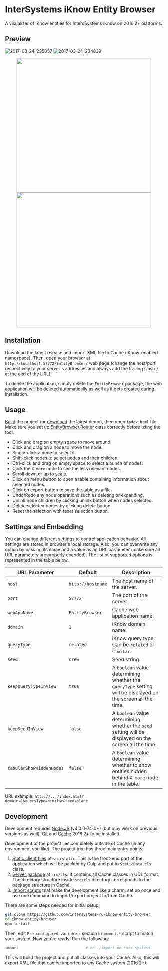 # InterSystems iKnow Entity Browser

A visualizer of iKnow entities for IntersSystems iKnow on 2016.2+ platforms.

Preview
-------

![2017-03-24_235057](https://cloud.githubusercontent.com/assets/4989256/24314970/11139e7e-10ed-11e7-913b-e156c253c820.png)
![2017-03-24_234839](https://cloud.githubusercontent.com/assets/4989256/24314971/112bbd2e-10ed-11e7-8dfb-66daafb6d430.png)
<p align="center">
    <img src="https://cloud.githubusercontent.com/assets/4989256/24315541/3c8b39ec-10f0-11e7-88a4-f0b62980858b.png" width="430" align="center">
    <img src="https://cloud.githubusercontent.com/assets/4989256/24322376/d1d40878-116b-11e7-98fe-f1b86ff2085a.png" width="430" align="center">
</p>

Installation
------------

Download the latest release and import XML file to Caché (iKnow-enabled namespace). Then, open your
browser at `http://localhost:57772/EntityBrowser/` web page (change the host/port respectively to 
your server's addresses and always add the trailing slash `/` at the end of the URL).

To delete the application, simply delete the `EntityBrowser` package, the web application will be 
deleted automatically as well as it gets created during installation.

Usage
-----

[Build](#development) the project (or [download](https://github.com/intersystems-ru/iknow-entity-browser/releases) 
the latest demo), then open `index.html` file. Make sure you set up [EntityBrowser.Router](src/cls/EntityBrowser/Router.cls)
class correctly before using the tool.

+ Click and drag on empty space to move around.
+ Click and drag on a node to move the node.
+ Single-click a node to select it.
+ Shift-click nodes to select nodes and their children.
+ Ctrl-click and drag on empty space to select a bunch of nodes.
+ Click the `X more` node to see the less relevant nodes.
+ Scroll down or up to scale.
+ Click on menu button to open a table containing information about selected nodes.
+ Click on export button to save the table as a file.
+ Undo/Redo any node operations such as deleting or expanding.
+ Unlink node children by clicking unlink button when nodes selected.
+ Delete selected nodes by clicking delete button.
+ Reset the selection with reset selection button.

Settings and Embedding
----------------------

You can change different settings to control application behavior. All settings are stored in
browser's local storage. Also, you can overwrite any option by passing its name and a value as an
URL parameter (make sure all URL parameters are properly encoded). The list of supported options is 
represented in the table below.

| URL Parameter | Default | Description |
|---|---|---|
| `host` | `http://hostname` | The host name of the server. |
| `port` | `57772` | The port of the server. |
| `webAppName` | `EntityBrowser` | Caché web application name. |
| `domain` | `1` | iKnow domain name. |
| `queryType` | `related` | iKnow query type. Can be `related` or `similar`. |
| `seed` | `crew` | Seed string. |
| `keepQueryTypeInView` | `true` | A `boolean` value determining whether the `queryType` setting will be displayed on the screen all the time. |
| `keepSeedInView` | `false` | A `boolean` value determining whether the `seed` setting will be displayed on the screen all the time. |
| `tabularShowHiddenNodes` | `false` | A `boolean` value determining whether to show entities hidden behind `X more` node in the table. |

URL example: `http://.../index.html?domain=1&queryType=similar&seed=plane`

Development
-----------

Development requires [Node.JS](https://nodejs.org) (v4.0.0-7.5.0+) (but may work on previous 
versions as well), [Git](https://git-scm.com) and
[Caché](http://www.intersystems.com/library/software-downloads/) 2016.2+ to be installed.

Development of the project lies completely outside of Caché (in any environment you like). The 
project tree has three main entry points:

1. [Static client files](src/static) at `src/static`. This is the front-end part of the application
 which will be packed by Gulp and put to `StaticData.cls` class.
2. [Server package](src/cls) at `src/cls`. It contains all Caché classes in UDL format. The
 directory structure inside `src/cls` directory corresponds to the package structure in Caché.
3. [Import scripts](import.cmd) that make the development like a charm: set up once and use one
 command to import/export project to/from Caché.

There are some steps needed for initial setup:

```sh
git clone https://github.com/intersystems-ru/iknow-entity-browser
cd iknow-entity-browser
npm install
```

Then, edit `Pre-configured variables` section in `import.*` script to match your system. Now you're
ready! Run the following:

```bash
import                              # or ./import on *nix systems
```

This will build the project and put all classes into your Caché. Also, this will export XML file 
that can be imported to any Caché system (2016.2+).
